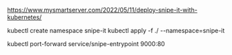 https://www.mysmartserver.com/2022/05/11/deploy-snipe-it-with-kubernetes/

kubectl create namespace snipe-it
kubectl apply -f ./ --namespace=snipe-it

kubectl port-forward service/snipe-entrypoint 9000:80